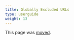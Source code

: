 ```yaml
---
title: Globally Excluded URLs
type: userguide
weight: 13
---
```


This page was [moved](/docs/desktop/addons/network/options/globalexclusions/).